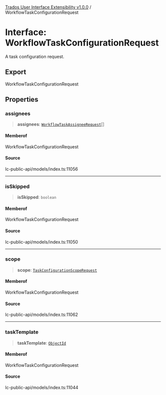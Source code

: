 [Trados User Interface Extensibility v1.0.0](../wiki/globals) / WorkflowTaskConfigurationRequest

# Interface: WorkflowTaskConfigurationRequest

A task configuration request.

## Export

WorkflowTaskConfigurationRequest

## Properties

### assignees

> **assignees**: [`WorkflowTaskAssigneeRequest`](../wiki/Interface.WorkflowTaskAssigneeRequest)[]

#### Memberof

WorkflowTaskConfigurationRequest

#### Source

lc-public-api/models/index.ts:11056

***

### isSkipped

> **isSkipped**: `boolean`

#### Memberof

WorkflowTaskConfigurationRequest

#### Source

lc-public-api/models/index.ts:11050

***

### scope

> **scope**: [`TaskConfigurationScopeRequest`](../wiki/Interface.TaskConfigurationScopeRequest)

#### Memberof

WorkflowTaskConfigurationRequest

#### Source

lc-public-api/models/index.ts:11062

***

### taskTemplate

> **taskTemplate**: [`ObjectId`](../wiki/Interface.ObjectId)

#### Memberof

WorkflowTaskConfigurationRequest

#### Source

lc-public-api/models/index.ts:11044
